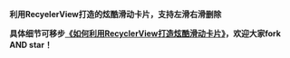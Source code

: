 **利用RecyelerView打造的炫酷滑动卡片，支持左滑右滑删除**

**具体细节可移步[《如何利用RecyclerView打造炫酷滑动卡片》](http://www.jianshu.com/p/7977006d2d6a)，欢迎大家fork AND star！**
